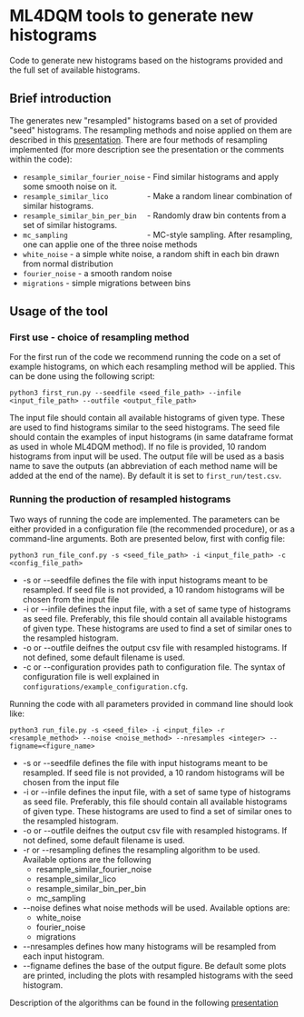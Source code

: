 # ML4DQM tools to generate new histograms

Code to generate new histograms based on the histograms provided and the full set of available histograms. 

## Brief introduction

The generates new "resampled" histograms based on a set of provided "seed" histograms. The resampling methods and noise applied on them are described in this [presentation](https://indico.cern.ch/event/921028/contributions/3869615/attachments/2043283/3422582/presentation.pdf). There are four methods of resampling implemented (for more description see the presentation or the comments within the code):
* ```resample_similar_fourier_noise``` - Find similar histograms and apply some smooth noise on it.
* ```resample_similar_lico         ``` - Make a random linear combination of similar histograms.
* ```resample_similar_bin_per_bin  ``` - Randomly draw bin contents from a set of similar histograms.
* ```mc_sampling                   ``` - MC-style sampling.
After resampling, one can applie one of the three noise methods
* ```white_noise``` - a simple white noise, a random shift in each bin drawn from normal distribution
* ```fourier_noise``` - a smooth random noise
* ```migrations``` - simple migrations between bins

## Usage of the tool

### First use - choice of resampling method

For the first run of the code we recommend running the code on a set of example histograms, on which each resampling method will be applied. This can be done using the following script:

```
python3 first_run.py --seedfile <seed_file_path> --infile <input_file_path> --outfile <output_file_path>
```
The input file should contain all available histograms of given type. These are used to find histograms similar to the seed histograms.
The seed file should contain the examples of input histograms (in same dataframe format as used in whole ML4DQM method). If no file is provided, 10 random histograms from input will be used.
The output file will be used as a basis name to save the outputs (an abbreviation of each method name will be added at the end of the name). By default it is set to ```first_run/test.csv```.

### Running the production of resampled histograms

Two ways of running the code are implemented. The parameters can be either provided in a configuration file (the recommended procedure), or as a command-line arguments. Both are presented below, first with config file:

```
python3 run_file_conf.py -s <seed_file_path> -i <input_file_path> -c <config_file_path> 
```
* -s or --seedfile defines the file with input histograms meant to be resampled. If seed file is not provided, a 10 random histograms will be chosen from the input file
* -i or --infile defines the input file, with a set of same type of histograms as seed file. Preferably, this file should contain all available histograms of given type. These histograms are used to find a set of similar ones to the resampled histogram.
* -o or --outfile deifnes the output csv file with resampled histograms. If not defined, some default filename is used.
* -c or --configuration provides path to configuration file. The syntax of configuration file is well explained in ```configurations/example_configuration.cfg```.


Running the code with all parameters provided in command line should look like:
```
python3 run_file.py -s <seed_file> -i <input_file> -r <resample_method> --noise <noise_method> --nresamples <integer> --figname=<figure_name>
```

* -s or --seedfile defines the file with input histograms meant to be resampled. If seed file is not provided, a 10 random histograms will be chosen from the input file
* -i or --infile defines the input file, with a set of same type of histograms as seed file. Preferably, this file should contain all available histograms of given type. These histograms are used to find a set of similar ones to the resampled histogram.
* -o or --outfile deifnes the output csv file with resampled histograms. If not defined, some default filename is used.
* -r or --resampling defines the resampling algorithm to be used. Available options are the following
  * resample_similar_fourier_noise
  * resample_similar_lico
  * resample_similar_bin_per_bin
  * mc_sampling
* --noise defines what noise methods will be used. Available options are:
  * white_noise
  * fourier_noise
  * migrations
* --nresamples defines how many histograms will be resampled from each input histogram.
* --figname defines the base of the output figure. Be default some plots are printed, including the plots with resampled histograms with the seed histogram.

Description of the algorithms can be found in the following [presentation](https://indico.cern.ch/event/921028/contributions/3869615/attachments/2043283/3422582/presentation.pdf)
